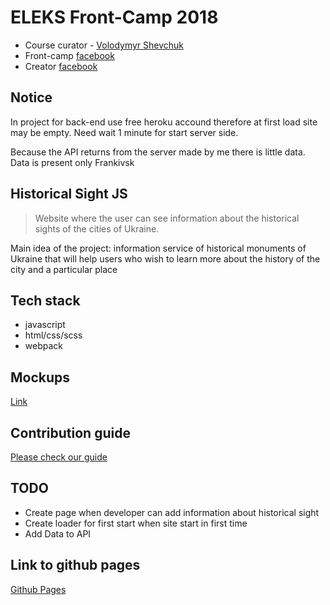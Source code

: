 # ELEKS Front-Camp 2018

* Course curator - [Volodymyr Shevchuk](https://github.com/dosandk)
* Front-camp [facebook](https://www.facebook.com/groups/270300106928894)
* Creator [facebook](https://www.facebook.com/profile.php?id=100017422091869)

## Notice
In project for back-end use free heroku accound therefore at first load site may be empty. Need wait 1 minute for start server side.

Because the API returns from the server made by me there is little data. Data is present only Frankivsk

## Historical Sight JS

> Website where the user can see information about the historical sights of the cities of Ukraine.

Main idea of the project:
    information service of historical monuments of Ukraine that will help users who wish to learn more about the history of the city and a particular place


## Tech stack

* javascript 
* html/css/scss
* webpack

## Mockups

[Link](https://wireframepro.mockflow.com/view/M75df542eed791b7ffe5d3d8f77ea7f351539267212511)  

## Contribution guide

[Please check our guide](https://github.com/Fullbusters/JS-HistoricalSight/blob/master/.github/CONTRIBUTING.md)

## TODO

* Create page when developer can add information about historical sight
* Create loader for first start when site start in first time
* Add Data to API


## Link to github pages

[Github Pages](https://fullbusters.github.io/JS-HistoricalSight/)
